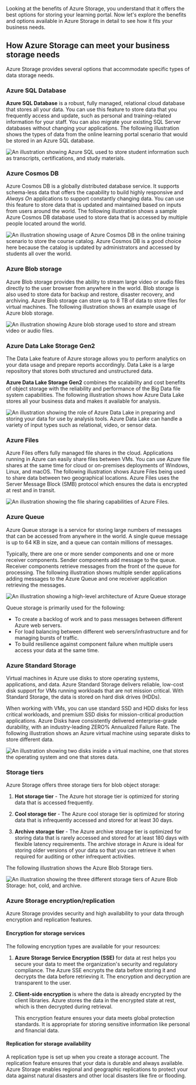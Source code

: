 Looking at the benefits of Azure Storage, you understand that it offers the best options for storing your learning portal. Now let's explore the benefits and options available in Azure Storage in detail to see how it fits your business needs.

## How Azure Storage can meet your business storage needs

Azure Storage provides several options that accommodate specific types of data storage needs.

### Azure SQL Database

**Azure SQL Database** is a robust, fully managed, relational cloud database that stores all your data. You can use this feature to store data that you frequently access and update, such as personal and training-related information for your staff. You can also migrate your existing SQL Server databases without changing your applications. The following illustration shows the types of data from the online learning portal scenario that would be stored in an Azure SQL database.

![An illustration showing Azure SQL used to store student information such as transcripts, certifications, and study materials.](../media/3-Azure_SQL.png)

### Azure Cosmos DB

Azure Cosmos DB is a globally distributed database service. It supports schema-less data that offers the capability to build highly responsive and *Always On* applications to support constantly changing data. You can use this feature to store data that is updated and maintained based on inputs from users around the world. The following illustration shows a sample Azure Cosmos DB database used to store data that is accessed by multiple people located around the world.

![An illustration showing usage of Azure Cosmos DB in the online training scenario to store the course catalog. Azure Cosmos DB is a good choice here because the catalog is updated by administrators and accessed by students all over the world.](../media/3-Azure_cosmos_db.png)

### Azure Blob storage

Azure Blob storage provides the ability to stream large video or audio files directly to the user browser from anywhere in the world. Blob storage is also used to store data for backup and restore, disaster recovery, and archiving. Azure Blob storage can store up to 8 TB of data to store files for virtual machines. The following illustration shows an example usage of Azure blob storage.

![An illustration showing Azure blob storage used to store and stream video or audio files.](../media/3-Azure_blob.png)

### Azure Data Lake Storage Gen2

The Data Lake feature of Azure storage allows you to perform analytics on your data usage and prepare reports accordingly. Data Lake is a large repository that stores both structured and unstructured data.

**Azure Data Lake Storage Gen2** combines the scalability and cost benefits of object storage with the reliability and performance of the Big Data file system capabilities. The following illustration shows how Azure Data Lake stores all your business data  and makes it available for analysis.

![An illustration showing the role of Azure Data Lake in preparing and storing your data for use by analysis tools. Azure Data Lake can handle a variety of input types such as  relational, video, or sensor data.](../media/3-Data_lake_store_concept.png)

### Azure Files

Azure Files offers fully managed file shares in the cloud. Applications running in Azure can easily share files between VMs. You can use Azure file shares at the same time for cloud or on-premises deployments of Windows, Linux, and macOS. The following illustration shows Azure Files being used to share data between two geographical locations. Azure Files uses the Server Message Block (SMB) protocol which ensures the data is encrypted at rest and in transit.

![An illustration showing the file sharing capabilities of Azure Files. ](../media/3-Azure_Files.png)

### Azure Queue

Azure Queue storage is a service for storing large numbers of messages that can be accessed from anywhere in the world. A single queue message is up to 64 KB in size, and a queue can contain millions of messages.

Typically, there are one or more sender components and one or more receiver components. Sender components add message to the queue. Receiver components retrieve messages from the front of the queue for processing. The following illustration shows multiple sender applications adding messages to the Azure Queue and one receiver application retrieving the messages.

![An illustration showing a high-level architecture of Azure Queue storage](../media/3-Azure_Queue.png)

Queue storage is primarily used for the following:

- To create a backlog of work and to pass messages between different Azure web servers.
- For load balancing between different web servers/infrastructure and for managing bursts of traffic.
- To build resilience against component failure when multiple users access your data at the same time.

### Azure Standard Storage

Virtual machines in Azure use disks to store operating systems, applications, and data. Azure Standard Storage delivers reliable, low-cost disk support for VMs running workloads that are not mission critical. With Standard Storage, the data is stored on hard disk drives (HDDs).

When working with VMs, you can use standard SSD and HDD disks for less critical workloads, and premium SSD disks for mission-critical production applications. Azure Disks have consistently delivered enterprise-grade durability, with an industry-leading ZERO% Annualized Failure Rate. The following illustration shows an Azure virtual machine using separate disks to store different data.

![An illustration showing two disks inside a virtual machine, one that stores the operating system and one that stores data.](../media/3-Azure_disks.png)

### Storage tiers

Azure Storage offers three storage tiers for blob object storage:

1. **Hot storage tier** - The Azure hot storage tier is optimized for storing data that is accessed frequently. 

1. **Cool storage tier** - The Azure cool storage tier is optimized for storing data that is infrequently accessed and stored for at least 30 days.

1. **Archive storage tier** - The Azure archive storage tier is optimized for storing data that is rarely accessed and stored for at least 180 days with flexible latency requirements. The archive storage in Azure is ideal for storing older versions of your data so that you can retrieve it when required for auditing or other infrequent activities.

The following illustration shows the Azure Blob Storage tiers.

![An illustration showing the three different storage tiers of Azure Blob Storage: hot, cold, and archive.](../media/3-Archive_Storage_Tier.png)

### Azure Storage encryption/replication

Azure Storage provides security and high availability to your data through encryption and replication features.

#### Encryption for storage services

The following encryption types are available for your resources:

1. **Azure Storage Service Encryption (SSE)** for data at rest helps you secure your data to meet the organization's security and regulatory compliance. The Azure SSE encrypts the data before storing it and decrypts the data before retrieving it. The encryption and decryption are transparent to the user.
1. **Client-side encryption** is where the data is already encrypted by the client libraries. Azure stores the data in the encrypted state at rest, which is then decrypted during retrieval.

    This encryption feature ensures your data meets global protection standards. It is appropriate for storing sensitive information like personal and financial data.

#### Replication for storage availability

A replication type is set up when you create a storage account. The replication feature ensures that your data is durable and always available. Azure Storage enables regional and geographic replications to protect your data against natural disasters and other local disasters like fire or flooding.
